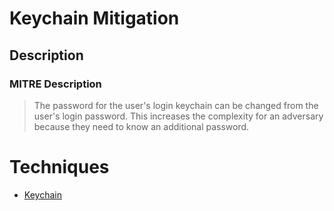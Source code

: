 
# Keychain Mitigation

## Description

### MITRE Description

> The password for the user's login keychain can be changed from the user's login password. This increases the complexity for an adversary because they need to know an additional password.


# Techniques


* [Keychain](../techniques/Keychain.md)

